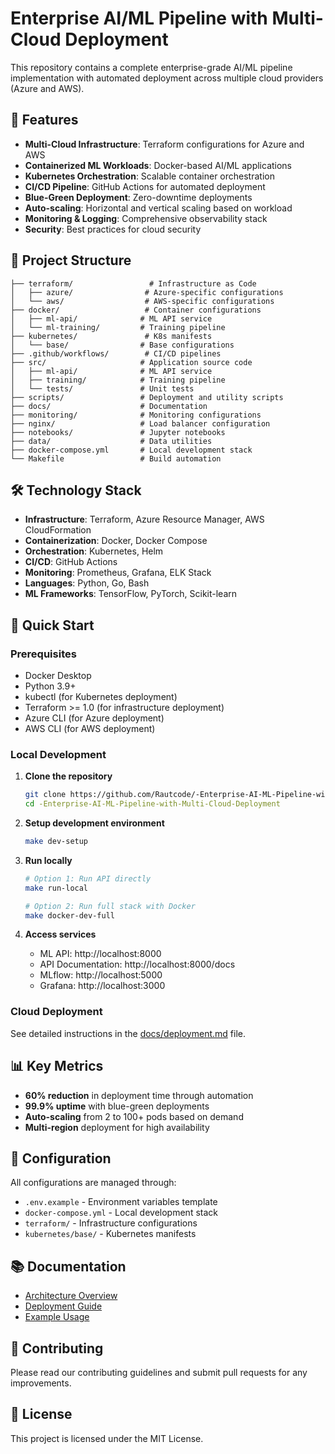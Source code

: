 # Enterprise AI/ML Pipeline with Multi-Cloud Deployment

This repository contains a complete enterprise-grade AI/ML pipeline implementation with automated deployment across multiple cloud providers (Azure and AWS).

## 🚀 Features

- **Multi-Cloud Infrastructure**: Terraform configurations for Azure and AWS
- **Containerized ML Workloads**: Docker-based AI/ML applications
- **Kubernetes Orchestration**: Scalable container orchestration
- **CI/CD Pipeline**: GitHub Actions for automated deployment
- **Blue-Green Deployment**: Zero-downtime deployments
- **Auto-scaling**: Horizontal and vertical scaling based on workload
- **Monitoring & Logging**: Comprehensive observability stack
- **Security**: Best practices for cloud security

## 📁 Project Structure

```
├── terraform/                 # Infrastructure as Code
│   ├── azure/                # Azure-specific configurations
│   └── aws/                  # AWS-specific configurations
├── docker/                   # Container configurations
│   ├── ml-api/              # ML API service
│   └── ml-training/         # Training pipeline
├── kubernetes/               # K8s manifests
│   └── base/                # Base configurations
├── .github/workflows/        # CI/CD pipelines
├── src/                     # Application source code
│   ├── ml-api/              # ML API service
│   ├── training/            # Training pipeline
│   └── tests/               # Unit tests
├── scripts/                 # Deployment and utility scripts
├── docs/                    # Documentation
├── monitoring/              # Monitoring configurations
├── nginx/                   # Load balancer configuration
├── notebooks/               # Jupyter notebooks
├── data/                    # Data utilities
├── docker-compose.yml       # Local development stack
└── Makefile                 # Build automation

```

## 🛠 Technology Stack

- **Infrastructure**: Terraform, Azure Resource Manager, AWS CloudFormation
- **Containerization**: Docker, Docker Compose
- **Orchestration**: Kubernetes, Helm
- **CI/CD**: GitHub Actions
- **Monitoring**: Prometheus, Grafana, ELK Stack
- **Languages**: Python, Go, Bash
- **ML Frameworks**: TensorFlow, PyTorch, Scikit-learn

## 🚀 Quick Start

### Prerequisites

- Docker Desktop
- Python 3.9+
- kubectl (for Kubernetes deployment)
- Terraform >= 1.0 (for infrastructure deployment)
- Azure CLI (for Azure deployment)
- AWS CLI (for AWS deployment)

### Local Development

1. **Clone the repository**
   ```bash
   git clone https://github.com/Rautcode/-Enterprise-AI-ML-Pipeline-with-Multi-Cloud-Deployment.git
   cd -Enterprise-AI-ML-Pipeline-with-Multi-Cloud-Deployment
   ```

2. **Setup development environment**
   ```bash
   make dev-setup
   ```

3. **Run locally**
   ```bash
   # Option 1: Run API directly
   make run-local
   
   # Option 2: Run full stack with Docker
   make docker-dev-full
   ```

4. **Access services**
   - ML API: http://localhost:8000
   - API Documentation: http://localhost:8000/docs
   - MLflow: http://localhost:5000
   - Grafana: http://localhost:3000

### Cloud Deployment

See detailed instructions in the [docs/deployment.md](./docs/deployment.md) file.

## 📊 Key Metrics

- **60% reduction** in deployment time through automation
- **99.9% uptime** with blue-green deployments
- **Auto-scaling** from 2 to 100+ pods based on demand
- **Multi-region** deployment for high availability

## 🔧 Configuration

All configurations are managed through:
- `.env.example` - Environment variables template
- `docker-compose.yml` - Local development stack
- `terraform/` - Infrastructure configurations
- `kubernetes/base/` - Kubernetes manifests

## 📚 Documentation

- [Architecture Overview](./docs/architecture.md)
- [Deployment Guide](./docs/deployment.md)
- [Example Usage](./notebooks/example_usage.md)

## 🤝 Contributing

Please read our contributing guidelines and submit pull requests for any improvements.

## 📄 License

This project is licensed under the MIT License.
